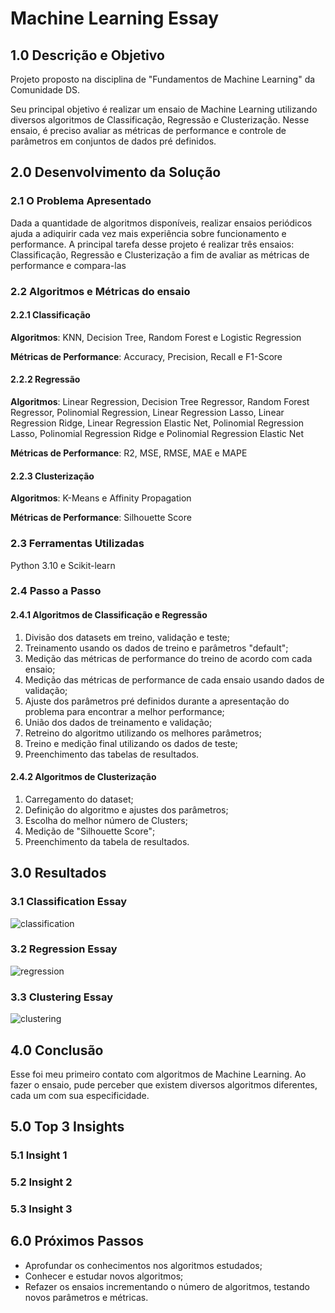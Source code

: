 # Machine Learning Essay
## 1.0 Descrição e Objetivo
Projeto proposto na disciplina de "Fundamentos de Machine Learning" da Comunidade DS.

Seu principal objetivo é realizar um ensaio de Machine Learning utilizando diversos algoritmos de Classificação, Regressão e Clusterização. 
Nesse ensaio, é preciso avaliar as métricas de performance e controle de parâmetros em conjuntos de dados pré definidos.

## 2.0 Desenvolvimento da Solução
### 2.1 O Problema Apresentado
Dada a quantidade de algoritmos disponíveis, realizar ensaios periódicos ajuda a adiquirir cada vez mais experiência sobre funcionamento e performance.
A principal tarefa desse projeto é realizar três ensaios: Classificação, Regressão e Clusterização a fim de avaliar as métricas de performance e compara-las

### 2.2 Algoritmos e Métricas do ensaio
#### 2.2.1 Classificação
**Algoritmos**: KNN, Decision Tree, Random Forest e Logistic Regression

**Métricas de Performance**: Accuracy, Precision, Recall e F1-Score

#### 2.2.2 Regressão
**Algoritmos**: Linear Regression, Decision Tree Regressor, Random Forest Regressor, Polinomial
Regression, Linear Regression Lasso, Linear Regression Ridge, Linear Regression Elastic Net,
Polinomial Regression Lasso, Polinomial Regression Ridge e Polinomial Regression Elastic Net

**Métricas de Performance**: R2, MSE, RMSE, MAE e MAPE

#### 2.2.3 Clusterização
**Algoritmos**: K-Means e Affinity Propagation

**Métricas de Performance**: Silhouette Score

### 2.3 Ferramentas Utilizadas
Python 3.10 e Scikit-learn

### 2.4 Passo a Passo
#### 2.4.1 Algoritmos de Classificação e Regressão
1. Divisão dos datasets em treino, validação e teste;
2. Treinamento usando os dados de treino e parâmetros "default";
3. Medição das métricas de performance do treino de acordo com cada ensaio;
4. Medição das métricas de performance de cada ensaio usando dados de validação;
5. Ajuste dos parâmetros pré definidos durante a apresentação do problema para encontrar a melhor performance;
6. União dos dados de treinamento e validação;
7. Retreino do algoritmo utilizando os melhores parâmetros;
8. Treino e medição final utilizando os dados de teste;
9. Preenchimento das tabelas de resultados.

#### 2.4.2 Algoritmos de Clusterização
1. Carregamento do dataset;
2. Definição do algoritmo e ajustes dos parâmetros;
3. Escolha do melhor número de Clusters;
4. Medição de "Silhouette Score";
5. Preenchimento da tabela de resultados.

## 3.0 Resultados
### 3.1 Classification Essay
![classification](../img/classification_results.png)
### 3.2 Regression Essay
![regression](../img/regression_results.png)
### 3.3 Clustering Essay
![clustering](../img/clustering_results.png)
## 4.0 Conclusão
Esse foi meu primeiro contato com algoritmos de Machine Learning. 
Ao fazer o ensaio, pude perceber que existem diversos algoritmos diferentes, cada um com sua especificidade.



## 5.0 Top 3 Insights
### 5.1 Insight 1

### 5.2 Insight 2

### 5.3 Insight 3

## 6.0 Próximos Passos
- Aprofundar os conhecimentos nos algoritmos estudados;
- Conhecer e estudar novos algoritmos;
- Refazer os ensaios incrementando o número de algoritmos, testando novos parâmetros e métricas.